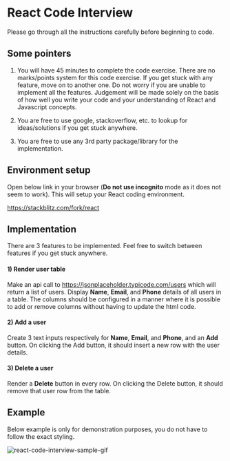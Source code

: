 # React Code Interview

Please go through all the instructions carefully before beginning to code.

## Some pointers

1) You will have 45 minutes to complete the code exercise. There are no marks/points system for this code exercise. If you get stuck with any feature, move on to another one. Do not worry if you are unable to implement all the features. Judgement will be made solely on the basis of how well you write your code and your understanding of React and Javascript concepts.

2) You are free to use google, stackoverflow, etc. to lookup for ideas/solutions if you get stuck anywhere.

3) You are free to use any 3rd party package/library for the implementation.

## Environment setup

Open below link in your browser (**Do not use incognito** mode as it does not seem to work). This will setup your React coding environment.

https://stackblitz.com/fork/react

## Implementation

There are 3 features to be implemented. Feel free to switch between features if you get stuck anywhere.

#### 1) Render user table
Make an api call to https://jsonplaceholder.typicode.com/users which will return a list of users. Display **Name**, **Email**, and **Phone** details of all users in a table. The columns should be configured in a manner where it is possible to add or remove columns without having to update the html code.

#### 2) Add a user
Create 3 text inputs respectively for **Name**, **Email**, and **Phone**, and an **Add** button. On clicking the Add button, it should insert a new row with the user details.

#### 3) Delete a user
Render a **Delete** button in every row. On clicking the Delete button, it should remove that user row from the table.


## Example

Below example is only for demonstration purposes, you do not have to follow the exact styling.

![react-code-interview-sample-gif](https://github.com/ntkmbi/react-code-interview/assets/146921619/ada98162-1a0c-4ebd-98bb-8a666adcbf14)
